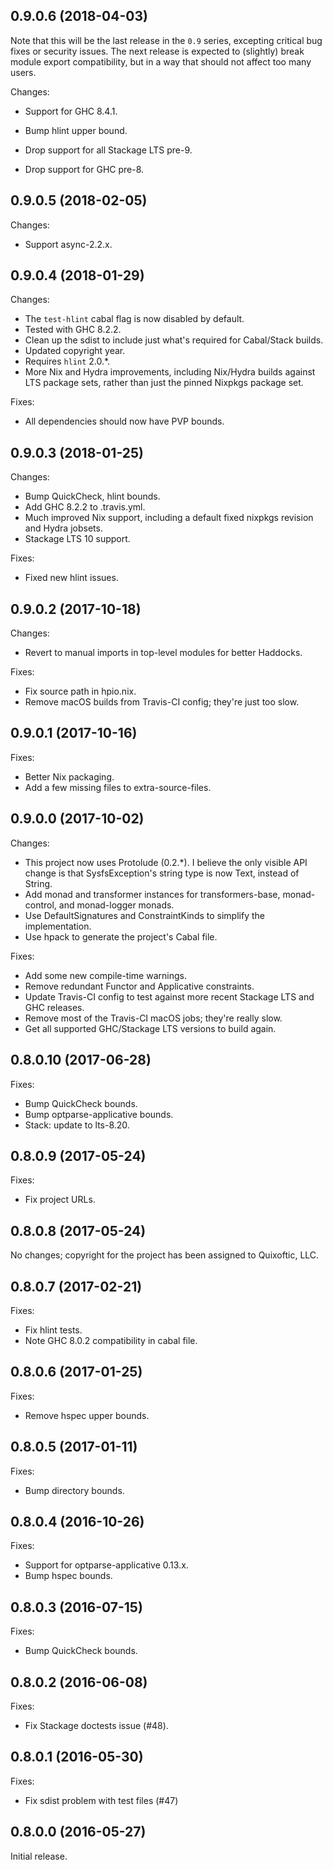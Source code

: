 ## 0.9.0.6 (2018-04-03)

Note that this will be the last release in the `0.9` series, excepting
critical bug fixes or security issues. The next release is expected to
(slightly) break module export compatibility, but in a way that should
not affect too many users.

Changes:

  - Support for GHC 8.4.1.

  - Bump hlint upper bound.

  - Drop support for all Stackage LTS pre-9.

  - Drop support for GHC pre-8.

## 0.9.0.5 (2018-02-05)

Changes:

  - Support async-2.2.x.

## 0.9.0.4 (2018-01-29)

Changes:
  - The `test-hlint` cabal flag is now disabled by default.
  - Tested with GHC 8.2.2.
  - Clean up the sdist to include just what's required for Cabal/Stack
    builds.
  - Updated copyright year.
  - Requires `hlint` 2.0.*.
  - More Nix and Hydra improvements, including Nix/Hydra builds
    against LTS package sets, rather than just the pinned Nixpkgs
    package set.

Fixes:
  - All dependencies should now have PVP bounds.

## 0.9.0.3 (2018-01-25)

Changes:
  - Bump QuickCheck, hlint bounds.
  - Add GHC 8.2.2 to .travis.yml.
  - Much improved Nix support, including a default fixed nixpkgs
    revision and Hydra jobsets.
  - Stackage LTS 10 support.

Fixes:
  - Fixed new hlint issues.

## 0.9.0.2 (2017-10-18)

Changes:
  - Revert to manual imports in top-level modules for better Haddocks.

Fixes:
  - Fix source path in hpio.nix.
  - Remove macOS builds from Travis-CI config; they're just too slow.

## 0.9.0.1 (2017-10-16)

Fixes:
  - Better Nix packaging.
  - Add a few missing files to extra-source-files.

## 0.9.0.0 (2017-10-02)

Changes:
  - This project now uses Protolude (0.2.*). I believe the only visible
    API change is that SysfsException's string type is now Text,
    instead of String.
  - Add monad and transformer instances for transformers-base,
    monad-control, and monad-logger monads.
  - Use DefaultSignatures and ConstraintKinds to simplify the
    implementation.
  - Use hpack to generate the project's Cabal file.

Fixes:
  - Add some new compile-time warnings.
  - Remove redundant Functor and Applicative constraints.
  - Update Travis-CI config to test against more recent Stackage LTS
    and GHC releases.
  - Remove most of the Travis-CI macOS jobs; they're really slow.
  - Get all supported GHC/Stackage LTS versions to build again.

## 0.8.0.10 (2017-06-28)

Fixes:
  - Bump QuickCheck bounds.
  - Bump optparse-applicative bounds.
  - Stack: update to lts-8.20.

## 0.8.0.9 (2017-05-24)

Fixes:
  - Fix project URLs.

## 0.8.0.8 (2017-05-24)

No changes; copyright for the project has been assigned to Quixoftic, LLC.

## 0.8.0.7 (2017-02-21)

Fixes:
  - Fix hlint tests.
  - Note GHC 8.0.2 compatibility in cabal file.

## 0.8.0.6 (2017-01-25)

Fixes:
  - Remove hspec upper bounds.

## 0.8.0.5 (2017-01-11)

Fixes:
  - Bump directory bounds.

## 0.8.0.4 (2016-10-26)

Fixes:
  - Support for optparse-applicative 0.13.x.
  - Bump hspec bounds.

## 0.8.0.3 (2016-07-15)

Fixes:
  - Bump QuickCheck bounds.

## 0.8.0.2 (2016-06-08)

Fixes:
  - Fix Stackage doctests issue (#48).

## 0.8.0.1 (2016-05-30)

Fixes:
  - Fix sdist problem with test files (#47)

## 0.8.0.0 (2016-05-27)

Initial release.
